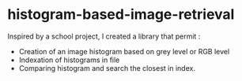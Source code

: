 # histogram-based-image-retrieval
Inspired by a school project, I created a library that permit :
- Creation of an image histogram based on grey level or RGB level
- Indexation of histograms in file
- Comparing histogram and search the closest in index.
